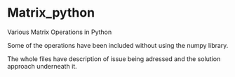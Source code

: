 # Matrix_python
Various Matrix Operations in Python

Some of the operations have been included without using the numpy library.

The whole files have description of issue being adressed and the solution approach underneath it.
